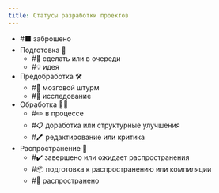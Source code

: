 ```yaml
---
title: Статусы разработки проектов
---
```

- #⬛ заброшено
- Подготовка 👀
    - #🔧 сделать или в очереди
    - #💡 идея
- Предобработка 🛠
    - #🧠 мозговой штурм
    - #🔎 исследование
- Обработка ✍🏻
    - #✏️ в процессе
    - #📋 доработка или структурные улучшения
    - #🖍 редактирование или критика
- Распространение 📨
    - #✔️ завершено или ожидает распространения
    - #📦 подготовка к распространению или компиляции
    - #📢 распространено